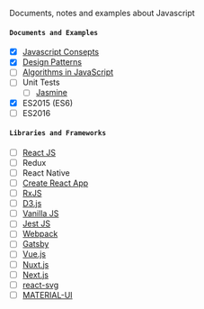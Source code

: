 Documents, notes and examples about Javascript 

#### `Documents and Examples`
- [x] [Javascript Consepts](./JavaScriptFeatures/README.md)
- [x] [Design Patterns](./DesignPatterns)
- [ ] [Algorithms in JavaScript](./Algorithms)
- [ ] Unit Tests
    - [ ] [Jasmine](https://jasmine.github.io/)
- [x] ES2015 (ES6)
- [ ] ES2016

#### `Libraries and Frameworks` 
- [ ] [React JS](./ReactJS)
- [ ] Redux
- [ ] React Native 
- [ ] [Create React App](https://create-react-app.dev/) 
- [ ] [RxJS](https://rxjs-dev.firebaseapp.com/) 
- [ ] [D3.js](https://d3js.org/) 
- [ ] [Vanilla JS](http://vanilla-js.com/) 
- [ ] [Jest JS](https://jestjs.io/en/) 
- [ ] [Webpack](https://webpack.js.org/) 
- [ ] [Gatsby](https://www.gatsbyjs.org/) 
- [ ] [Vue.js](https://vuejs.org/) 
- [ ] [Nuxt.js](https://nuxtjs.org/) 
- [ ] [Next.js](https://nextjs.org/) 
- [ ] [react-svg](https://github.com/tanem/react-svg) 
- [ ] [MATERIAL-UI](https://material-ui.com/) 
